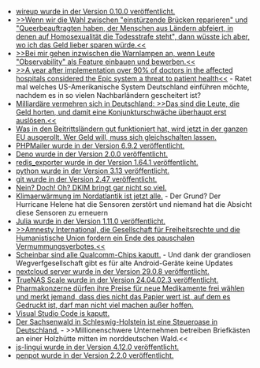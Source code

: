 * [wireup wurde in der Version 0.10.0 veröffentlicht.](https://github.com/maldoinc/wireup/releases/tag/v0.10.0)
* [>>Wenn wir die Wahl zwischen "einstürzende Brücken reparieren" und "Queerbeauftragten haben, der Menschen aus Ländern abfeiert, in denen auf Homosexualität die Todesstrafe steht", dann wüsste ich aber, wo ich das Geld lieber sparen würde.<<](https://blog.fefe.de/?ts=99fd0dee)
* [>>Bei mir gehen inzwischen die Warnlampen an, wenn Leute "Observability" als Feature einbauen und bewerben.<<](https://blog.fefe.de/?ts=99fd0b72)
* [>>A year after implementation over 90% of doctors in the affected hospitals considered the Epic system a threat to patient health<<](https://blog.fefe.de/?ts=99fd0ad8) - Ratet mal welches US-Amerikanische System Deutschland einführen möchte, nachdem es in so vielen Nachbarländern gescheitert ist?
* [Milliardäre vermehren sich in Deutschland: >>Das sind die Leute, die Geld horten, und damit eine Konjunkturschwäche überhaupt erst auslösen.<<](https://blog.fefe.de/?ts=99fd0758)
* [Was in den Beitrittsländern gut funktioniert hat, wird jetzt in der ganzen EU ausgerollt. Wer Geld will, muss sich gleichschalten lassen.](https://blog.fefe.de/?ts=99fb5fc7)
* [PHPMailer wurde in der Version 6.9.2 veröffentlicht.](https://github.com/PHPMailer/PHPMailer/releases/tag/v6.9.2)
* [Deno wurde in der Version 2.0.0 veröffentlicht.](https://github.com/denoland/deno/releases/tag/v2.0.0)
* [redis_exporter wurde in der Version 1.64.1 veröffentlicht.](https://github.com/oliver006/redis_exporter/releases/tag/v1.64.1)
* [python wurde in der Version 3.13 veröffentlicht.](https://www.phoronix.com/news/Python-3.13-Released)
* [git wurde in der Version 2.47 veröffentlicht.](https://www.phoronix.com/news/Git-2.47-Released)
* [Nein? Doch! Oh? DKIM bringt gar nicht so viel.](https://utcc.utoronto.ca/~cks/space/blog/spam/DKIMVsMailingListProviders)
* [Klimaerwärmung im Nordatlantik ist jetzt alle.](https://blog.fefe.de/?ts=99f86923) - Der Grund? Der Hurricane Helene hat die Sensoren zerstört und niemand hat die Absicht diese Sensoren zu erneuern
* [Julia wurde in der Version 1.11.0 veröffentlicht.](https://lwn.net/Articles/993436/)
* [>>Amnesty International, die Gesellschaft für Freiheitsrechte und die Humanistische Union fordern ein Ende des pauschalen Vermummungsverbotes.<<](https://netzpolitik.org/2024/automatisierte-gesichtserkennung-wie-das-vermummungsverbot-menschen-und-grundrechte-gefaehrdet/)
* [Scheinbar sind alle Qualcomm-Chips kaputt.](https://blog.fefe.de/?ts=99f9d232) - Und dank der grandiosen Wegverfgesellschaft gibt es für alte Android-Geräte keine Updates
* [nextcloud server wurde in der Version 29.0.8 veröffentlicht.](https://github.com/nextcloud/server/releases/tag/v29.0.8)
* [TrueNAS Scale wurde in der Version 24.04.02.3 veröffentlicht.](https://github.com/truenas/documentation/releases/tag/TS24.04.02.3)
* [Pharmakonzerne dürfen ihre Preise für neue Medikamente frei wählen und merkt jemand, dass dies nicht das Papier wert ist, auf dem es Gedruckt ist, darf man nicht viel machen außer hoffen.](https://blog.fefe.de/?ts=99f76fdd)
* [Visual Studio Code is kaputt.](https://blog.fefe.de/?ts=99f763ab)
* [Der Sachsenwald in Schleswig-Holstein ist eine Steueroase in Deutschland.](https://blog.fefe.de/?ts=99f763d8) - >>Millionenschwere Unternehmen betreiben Briefkästen an einer Holzhütte mitten im norddeutschen Wald.<<
* [js-lingui wurde in der Version 4.12.0 veröffentlicht.](https://github.com/lingui/js-lingui/releases/tag/v4.12.0)
* [penpot wurde in der Version 2.2.0 veröffentlicht.](https://github.com/penpot/penpot/releases/tag/2.2.0)
